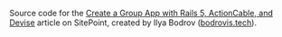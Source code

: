 Source code for the [Create a Group App with Rails 5, ActionCable, and Devise](https://www.sitepoint.com/create-a-group-app-with-rails-5-actioncable-and-devise/) article on
SitePoint,
created by Ilya Bodrov ([bodrovis.tech](http://bodrovis.tech)).